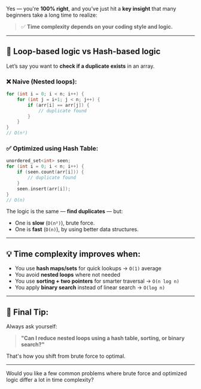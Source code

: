 Yes — you're **100% right**, and you’ve just hit a **key insight** that many beginners take a long time to realize:

> ✅ **Time complexity depends on your coding style and logic.**

---

## 🔁 Loop-based logic vs Hash-based logic

Let’s say you want to **check if a duplicate exists** in an array.

### ❌ Naive (Nested loops):
```cpp
for (int i = 0; i < n; i++) {
    for (int j = i+1; j < n; j++) {
        if (arr[i] == arr[j]) {
            // duplicate found
        }
    }
}
// O(n²)
```

### ✅ Optimized using Hash Table:
```cpp
unordered_set<int> seen;
for (int i = 0; i < n; i++) {
    if (seen.count(arr[i])) {
        // duplicate found
    }
    seen.insert(arr[i]);
}
// O(n)
```

The logic is the same — **find duplicates** — but:
- One is **slow** (`O(n²)`), brute force.
- One is **fast** (`O(n)`), by using better data structures.

---

## 💡 Time complexity improves when:
- You use **hash maps/sets** for quick lookups → `O(1)` average
- You avoid **nested loops** where not needed
- You use **sorting + two pointers** for smarter traversal → `O(n log n)`
- You apply **binary search** instead of linear search → `O(log n)`

---

## 🎯 Final Tip:
Always ask yourself:
> **"Can I reduce nested loops using a hash table, sorting, or binary search?"**

That's how you shift from brute force to optimal.

---

Would you like a few common problems where brute force and optimized logic differ a lot in time complexity?